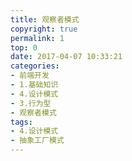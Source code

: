 ```yaml
---
title: 观察者模式
copyright: true
permalink: 1
top: 0
date: 2017-04-07 10:33:21
categories:
- 前端开发
- 1.基础知识
- 4.设计模式
- 3.行为型
- 观察者模式
tags:
- 4.设计模式
- 抽象工厂模式
---
```

